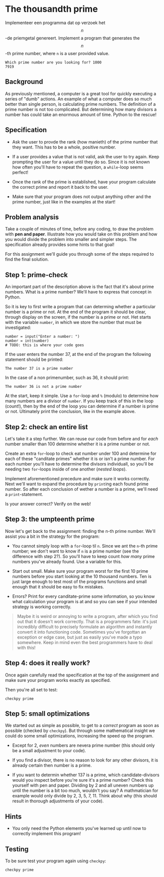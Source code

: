 # The thousandth prime

Implementeer een programma dat op verzoek het $$n$$-de priemgetal genereert.
Implement a program that generates the $$n$$-th prime number, where `n` is a user provided value.

	Which prime number are you looking for? 1000
	7919

## Background

As previously mentioned, a computer is a great tool for quickly executing a series of "dumb" actions. An example of what a computer does so much better than single person, is calculating prime numbers. The definition of a prime number is not too complicated. But determining how many divisors a number has could take an enormous amount of time. Python to the rescue!

## Specification

* Ask the user to provde the rank (how manieth) of the prime number that they want. This has to be a whole, positive number.

* If a user provides a value that is not valid, ask the user to try again. Keep prompting the user for a value until they do so. Since it is not known how often you'll have to repeat the question, a `while`-loop seems perfect!

* Once the rank of the prime is established, have your program calculate the correct prime and report it back to the user.

* Make sure that your program does not output anything other and the prime number, just like in the examples at the start!

## Problem analysis

Take a couple of minutes of time, before any coding, to draw the problem with **pen and paper**. Illustrate how you would take on this problem and how you would divide the problem into smaller and simpler steps. The specification already provides some hints to that goal!

For this assignment we'll guide you through some of the steps required to find the final solution.

## Step 1: prime-check

An important part of the description above is the fact that it's about prime numbers. What is a prime number? We'll have to express that concept in Python.

So it is key to first write a program that can determing whether a particular number is a prime or not. At the end of the program it should be clear, through display on the screen, if the number is a prime or not. Het starts with the variable `number`, in which we store the number that must be investigated:

    number = input("Enter a number: ")
    number = int(number)
    # TODO: this is where your code goes

If the user enters the number 37, at the end of the program the following statement should be printed:

    The number 37 is a prime number

In the case of a non primenumber, such as 36, it should print:

	The number 36 is not a prime number

At the start, keep it simple. Use a `for`-loop and `%` (modulo) to determine how many numbers are a divisor of `number`. If you keep track of this in the loop (count!), then by the end of the loop you can determine if a number is prime or not. Ultimately print the conclusion, like in the example above.

## Step 2: check an entire list

Let's take it a step further. We can reuse our code from before and for *each* number smaller than 100 determine whether it is a prime number or not.

Create an extra `for`-loop to check eat number under 100 and determine for each of these "canditate primes" whether it is or isn't a prime number. For each number you'll have to determine the divisors individuall, so you'll be needing two `for`-loops inside of one another (*nested loops*).

Implement aforementioned precedure and make sure it works correctly. Next we'll want to expand the procedure by `print`ing each found prime number. So after each conclusion of wether a number is a prime, we'll need a `print`-statement.

Is your answer correct? Verify on the web!

## Step 3: the umpteenth prime

Now let's get back to the assignment: finding the n-th prime number. We'll assist you a bit in the strategy for the program:

* You cannot simply loop with a `for`-loop til `n`. Since we ant the `n`-th prime number; we don't want to know if `n` is a prime number (see the difference with step 2?). So you'll have to keep count *how many* prime numbers you've already found. Use a variable for this.

* Start out small. Make sure your program worst for the first 10 prime numbers before you start looking at the 10 thousand numbers. Ten is just large enough to test most of the programs functions and small enough that it should be easy to fix mistakes.

* Errors? Print for every canditate-prime some information, so you know what calculation your program is at and so you can see if your intended strategy is working correctly.

> Maybe it is weird or annoying to write a program, after which you find out that it doesn't work correctly. That is a programmers fate: it's just incredibly difficult to precisely formulate an algorithm and instantly convert it into functioning code. Sometimes you've forgottan an exception or edge case, but just as easily you've made a typo somewhere. Keep in mind even the best programmers have to deal with this!

## Step 4: does it really work?

Once again carefully read the specification at the top of the assignment and make sure your program works exactly as specified.

Then you're all set to test:

	checkpy prime

## Step 5: small optimizations

We started out as simple as possible, to get to a *correct* program as soon as possible (checked by `checkpy`). But through some mathematical insight we could do some small optimizations, increasing the speed op the program.

* Except for 2, *even* numbers are nevera prime number (this should only be a small adjustment to your code).

* If you find a divisor, there is no reason to look for any other divisors, it is already certain then number is a prime.

* If you want to determin whether 137 is a prime, which candidate-divisors would you inspect before you're sure it's a prime number? Check this yourself with pen and paper. Dividing by 2 and all uneven numbers up until the number is a bit too much, wouldn't you say? A mathmatician for example would only divide by 2, 3, 5, 7, 11. Think about why (this should result in thorough adjustments of your code).

## Hints

* You only need the Python elements you've learned up until now to correctly implement this program!

## Testing

To be sure test your program again using `checkpy`:

	checkpy prime
